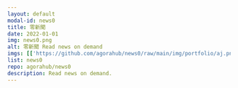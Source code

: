```yaml
---
layout: default
modal-id: news0
title: 零新聞
date: 2022-01-01
img: news0.png
alt: 零新聞 Read news on demand
imgs: [['https://github.com/agorahub/news0/raw/main/img/portfolio/aj.png', 'https://agora0.github.io/news/aj'], ['https://github.com/agorahub/news0/raw/main/img/portfolio/cna.png', 'https://agora0.github.io/news/cna'], ['https://github.com/agorahub/news0/raw/main/img/portfolio/dw.png', 'https://agora0.github.io/news/dw'], ['https://github.com/agorahub/news0/raw/main/img/portfolio/kyodo.png', 'https://agora0.github.io/news/kyodo'], ['https://github.com/agorahub/news0/raw/main/img/portfolio/nhk.png', 'https://agora0.github.io/news/nhk'], ['https://github.com/agorahub/news0/raw/main/img/portfolio/nyt.png', 'https://agora0.github.io/news/nyt'], ['https://github.com/agorahub/news0/raw/main/img/portfolio/rfa.png', 'https://agora0.github.io/news/rfa'], ['https://github.com/agorahub/news0/raw/main/img/portfolio/rthk.png', 'https://agora0.github.io/news/rthk']]
list: news0
repo: agorahub/news0
description: Read news on demand.
---
```

